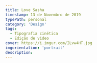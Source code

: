 ```yaml
---
title: Love Sasha
timestamp: 13 de Novembro de 2019
typePath: personal
category: 'Design'
tags:
  - Tipografia cinética
  - Edição de video
cover: https://i.imgur.com/ILvw4HT.jpg
imgorientation: 'portrait'
description:
---
```

